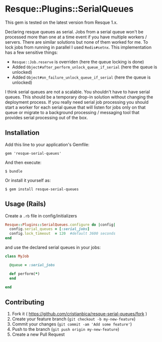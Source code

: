 # Resque::Plugins::SerialQueues

This gem is tested on the latest version from Resque 1.x.

Declaring resque queues as serial. Jobs from a serial queue won't be processed more than one at a time event if you have multiple workers / servers. There are similar solutions but none of them worked for me. To lock jobs from running in parallel I used `Redis#setnx`. This implementation has a few sensitive things:
- `Resque::Job.reserve` is overriden (here the queue locking is done)
- Added `Object#after_perform_unlock_queue_if_serial` (here the queue is unlocked)
- Added `Object#on_failure_unlock_queue_if_serial` (here the queue is unlocked)

I think serial queues are not a scalable. You shouldn't have to have serial queues. This should be a temporary drop-in solution without changing the deployment process. If you really need serial job processing you should start a worker for each serial queue that will listen for jobs only on that queue or migrate to a background processing / messaging tool that provides serial processing out of the box.

## Installation

Add this line to your application's Gemfile:

    gem 'resque-serial-queues'

And then execute:

    $ bundle

Or install it yourself as:

    $ gem install resque-serial-queues

## Usage (Rails)

Create a `.rb` file in config/initializers

```ruby
Resque::Plugins::SerialQueues.configure do |config|
  config.serial_queues = [:serial_jobs]
  config.lock_timeout  = 120  #default 3600 seconds
end
```

and use the declared serial queues in your jobs:

```ruby
class MyJob

  @queue = :serial_jobs

  def perform(*)
  end

end
```

## Contributing

1. Fork it ( https://github.com/cristianbica/resque-serial-queues/fork )
2. Create your feature branch (`git checkout -b my-new-feature`)
3. Commit your changes (`git commit -am 'Add some feature'`)
4. Push to the branch (`git push origin my-new-feature`)
5. Create a new Pull Request
